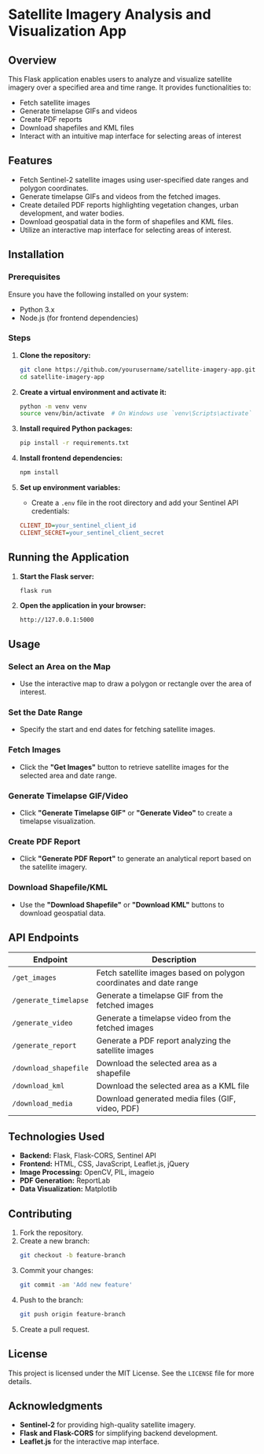 # Satellite Imagery Analysis and Visualization App

## Overview
 This Flask application enables users to analyze and visualize satellite imagery over a specified area and time range. It provides functionalities to:
- Fetch satellite images
- Generate timelapse GIFs and videos
- Create PDF reports
- Download shapefiles and KML files
- Interact with an intuitive map interface for selecting areas of interest

## Features
- Fetch Sentinel-2 satellite images using user-specified date ranges and polygon coordinates.
- Generate timelapse GIFs and videos from the fetched images.
- Create detailed PDF reports highlighting vegetation changes, urban development, and water bodies.
- Download geospatial data in the form of shapefiles and KML files.
- Utilize an interactive map interface for selecting areas of interest.

## Installation

### Prerequisites
Ensure you have the following installed on your system:
- Python 3.x
- Node.js (for frontend dependencies)

### Steps
1. **Clone the repository:**
   ```bash
   git clone https://github.com/yourusername/satellite-imagery-app.git
   cd satellite-imagery-app
   ```

2. **Create a virtual environment and activate it:**
   ```bash
   python -m venv venv
   source venv/bin/activate  # On Windows use `venv\Scripts\activate`
   ```

3. **Install required Python packages:**
   ```bash
   pip install -r requirements.txt
   ```

4. **Install frontend dependencies:**
   ```bash
   npm install
   ```

5. **Set up environment variables:**
   - Create a `.env` file in the root directory and add your Sentinel API credentials:
   ```ini
   CLIENT_ID=your_sentinel_client_id
   CLIENT_SECRET=your_sentinel_client_secret
   ```

## Running the Application

1. **Start the Flask server:**
   ```bash
   flask run
   ```
2. **Open the application in your browser:**
   ```
   http://127.0.0.1:5000
   ```

## Usage

### Select an Area on the Map
- Use the interactive map to draw a polygon or rectangle over the area of interest.

### Set the Date Range
- Specify the start and end dates for fetching satellite images.

### Fetch Images
- Click the **"Get Images"** button to retrieve satellite images for the selected area and date range.

### Generate Timelapse GIF/Video
- Click **"Generate Timelapse GIF"** or **"Generate Video"** to create a timelapse visualization.

### Create PDF Report
- Click **"Generate PDF Report"** to generate an analytical report based on the satellite imagery.

### Download Shapefile/KML
- Use the **"Download Shapefile"** or **"Download KML"** buttons to download geospatial data.

## API Endpoints

| Endpoint | Description |
|----------|-------------|
| `/get_images` | Fetch satellite images based on polygon coordinates and date range |
| `/generate_timelapse` | Generate a timelapse GIF from the fetched images |
| `/generate_video` | Generate a timelapse video from the fetched images |
| `/generate_report` | Generate a PDF report analyzing the satellite images |
| `/download_shapefile` | Download the selected area as a shapefile |
| `/download_kml` | Download the selected area as a KML file |
| `/download_media` | Download generated media files (GIF, video, PDF) |

## Technologies Used
- **Backend:** Flask, Flask-CORS, Sentinel API
- **Frontend:** HTML, CSS, JavaScript, Leaflet.js, jQuery
- **Image Processing:** OpenCV, PIL, imageio
- **PDF Generation:** ReportLab
- **Data Visualization:** Matplotlib

## Contributing
1. Fork the repository.
2. Create a new branch:
   ```bash
   git checkout -b feature-branch
   ```
3. Commit your changes:
   ```bash
   git commit -am 'Add new feature'
   ```
4. Push to the branch:
   ```bash
   git push origin feature-branch
   ```
5. Create a pull request.

## License
This project is licensed under the MIT License. See the `LICENSE` file for more details.

## Acknowledgments
- **Sentinel-2** for providing high-quality satellite imagery.
- **Flask and Flask-CORS** for simplifying backend development.
- **Leaflet.js** for the interactive map interface.

